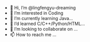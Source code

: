 - 👋 Hi, I’m @lingfengyu-dreaming
- 👀 I’m interested in Coding
- 🌱 I’m currently learning Java...
- 🌱 I’d learned C/C++/Python/HTML...
- 💞️ I’m looking to collaborate on ...
- 📫 How to reach me ...

<!---
lingfengyu-dreaming/lingfengyu-dreaming is a ✨ special ✨ repository because its `README.md` (this file) appears on your GitHub profile.
You can click the Preview link to take a look at your changes.
--->
